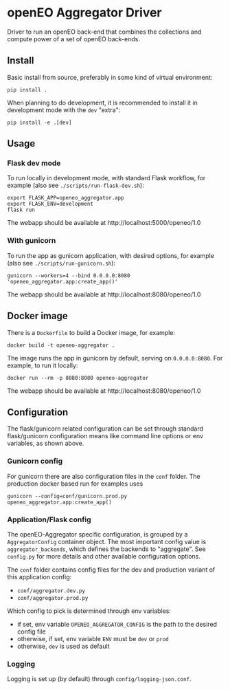 # openEO Aggregator Driver

Driver to run an openEO back-end that combines the collections and compute power of a set of openEO back-ends.

## Install

Basic install from source, preferably in some kind of virtual environment:

    pip install .

When planning to do development, it is recommended to install it in development mode with the `dev` "extra":

    pip install -e .[dev]

## Usage

### Flask dev mode

To run locally in development mode, with standard Flask workflow,
for example (also see `./scripts/run-flask-dev.sh`):

    export FLASK_APP=openeo_aggregator.app
    export FLASK_ENV=development
    flask run

The webapp should be available at http://localhost:5000/openeo/1.0

### With gunicorn

To run the app as gunicorn application, with desired options,
for example (also see `./scripts/run-gunicorn.sh`):

    gunicorn --workers=4 --bind 0.0.0.0:8080 'openeo_aggregator.app:create_app()'

The webapp should be available at http://localhost:8080/openeo/1.0


## Docker image

There is a `Dockerfile` to build a Docker image, for example:

    docker build -t openeo-aggregator .

The image runs the app in gunicorn by default, serving on `0.0.0.0:8080`.
For example, to run it locally:

    docker run --rm -p 8080:8080 openeo-aggregator

The webapp should be available at http://localhost:8080/openeo/1.0


## Configuration

The flask/gunicorn related configuration can be set through
standard flask/gunicorn configuration means
like command line options or env variables, as shown above.

### Gunicorn config

For gunicorn there are also configuration files in the `conf` folder.
The production docker based run for examples uses

    gunicorn --config=conf/gunicorn.prod.py openeo_aggregator.app:create_app()

### Application/Flask config

The openEO-Aggregator specific configuration,
is grouped by a `AggregatorConfig` container object.
The most important config value is `aggregator_backends`, which
defines the backends to "aggregate".
See `config.py` for more details and other available configuration options.

The `conf` folder contains config files for the dev and production
variant of this application config:

- `conf/aggregator.dev.py`
- `conf/aggregator.prod.py`

Which config to pick is determined through env variables:

- if set, env variable `OPENEO_AGGREGATOR_CONFIG` is the path to the desired config file
- otherwise, if set, env variable `ENV` must be `dev` or `prod`
- otherwise, `dev` is used as default

### Logging

Logging is set up (by default) through `config/logging-json.conf`.
